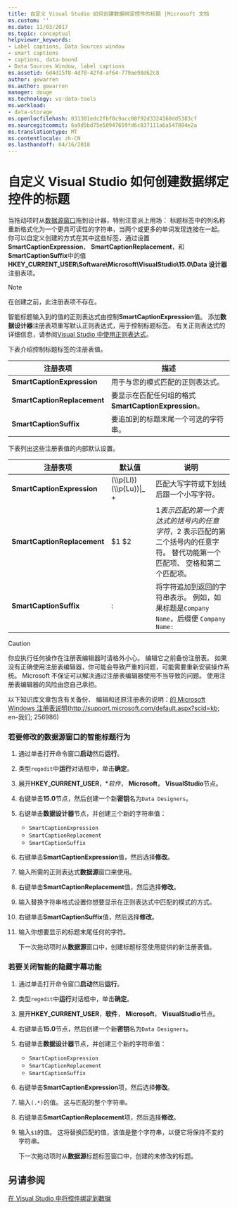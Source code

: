 ```yaml
---
title: 自定义 Visual Studio 如何创建数据绑定控件的标题 |Microsoft 文档
ms.custom: ''
ms.date: 11/03/2017
ms.topic: conceptual
helpviewer_keywords:
- Label captions, Data Sources window
- smart captions
- captions, data-bound
- Data Sources Window, label captions
ms.assetid: 6d4d15f8-4d78-42fd-af64-779ae98d62c8
author: gewarren
ms.author: gewarren
manager: douge
ms.technology: vs-data-tools
ms.workload:
- data-storage
ms.openlocfilehash: 031301edc2fbf0c9acc08f92d3324160dd5383cf
ms.sourcegitcommit: 6a9d5bd75e50947659fd6c837111a6a547884e2a
ms.translationtype: MT
ms.contentlocale: zh-CN
ms.lasthandoff: 04/16/2018
---
```

# <a name="customize-how-visual-studio-creates-captions-for-data-bound-controls"></a>自定义 Visual Studio 如何创建数据绑定控件的标题
当拖动项时从[数据源窗口](add-new-data-sources.md)拖到设计器，特别注意派上用场： 标题标签中的列名称重新格式化为一个更具可读性的字符串，当两个或更多的单词发现连接在一起。 你可以自定义创建的方式在其中这些标签，通过设置**SmartCaptionExpression**， **SmartCaptionReplacement**，和**SmartCaptionSuffix**中的值**HKEY_CURRENT_USER\Software\Microsoft\VisualStudio\15.0\Data 设计器**注册表项。  
  
> [!NOTE]
> 在创建之前，此注册表项不存在。  
  
智能标题输入到的值的正则表达式由控制**SmartCaptionExpression**值。 添加**数据设计器**注册表项重写默认正则表达式，用于控制标题标签。 有关正则表达式的详细信息，请参阅[Visual Studio 中使用正则表达式](../ide/using-regular-expressions-in-visual-studio.md)。  
  
下表介绍控制标题标签的注册表值。  
  
|注册表项|描述|  
|-------------------|-----------------|  
|**SmartCaptionExpression**|用于与您的模式匹配的正则表达式。|  
|**SmartCaptionReplacement**|要显示在匹配任何组的格式**SmartCaptionExpression**。|  
|**SmartCaptionSuffix**|要追加到的标题末尾一个可选的字符串。|  
  
下表列出这些注册表值的内部默认设置。  
  
|注册表项|默认值|说明|  
|-------------------|-------------------|-----------------|  
|**SmartCaptionExpression**|(\\\p{Ll}) (\\\p{Lu})&#124;_ +|匹配大写字符或下划线后跟一个小写字符。|  
|**SmartCaptionReplacement**|$1 $2|$1 表示匹配的第一个表达式的括号内的任意字符，$2 表示匹配的第二个括号内的任意字符。 替代功能第一个匹配项、 空格和第二个匹配项。|  
|**SmartCaptionSuffix**|:|将字符追加到返回的字符串表示。 例如，如果标题是`Company Name`，后缀便 `Company Name:`|  
  
> [!CAUTION]
> 你应执行任何操作在注册表编辑器时请格外小心。 编辑它之前备份注册表。 如果没有正确使用注册表编辑器，你可能会导致严重的问题，可能需要重新安装操作系统。 Microsoft 不保证可以解决通过注册表编辑器使用不当导致的问题。 使用注册表编辑器的风险由您自己承担。  
>   
>  以下知识库文章包含有关备份、 编辑和还原注册表的说明：[的 Microsoft Windows 注册表说明](http://support.microsoft.com/default.aspx?scid=kb;en-us;256986)(http://support.microsoft.com/default.aspx?scid=kb; en-我们; 256986)  
  
### <a name="to-modify-the-smart-captioning-behavior-of-the-data-sources-window"></a>若要修改的数据源窗口的智能标题行为  
  
1.  通过单击打开命令窗口**启动**然后**运行**。  
  
2.  类型`regedit`中**运行**对话框中，单击**确定**。  
  
3.  展开**HKEY_CURRENT_USER**，**软件*， **Microsoft**， **VisualStudio**节点。  
  
7.  右键单击**15.0**节点，然后创建一个新**密钥**名为`Data Designers`。  
  
8.  右键单击**数据设计器**节点，并创建三个新的字符串值：

    - `SmartCaptionExpression`
    - `SmartCaptionReplacement`
    - `SmartCaptionSuffix`
  
11. 右键单击**SmartCaptionExpression**值，然后选择**修改**。  
  
12. 输入所需的正则表达式**数据源**窗口来使用。  
  
13. 右键单击**SmartCaptionReplacement**值，然后选择**修改**。  
  
14. 输入替换字符串格式设置你想要显示在正则表达式中匹配的模式的方式。  
  
15. 右键单击**SmartCaptionSuffix**值，然后选择**修改**。  
  
16. 输入你想要显示的标题末尾任何的字符。  
  
    下一次拖动项时从**数据源**窗口中，创建标题标签使用提供的新注册表值。  
  
### <a name="to-turn-off-the-smart-captioning-feature"></a>若要关闭智能的隐藏字幕功能  
  
1.  通过单击打开命令窗口**启动**然后**运行**。  
  
2.  类型`regedit`中**运行**对话框中，单击**确定**。  
  
3.  展开**HKEY_CURRENT_USER**，**软件**， **Microsoft**， **VisualStudio**节点。  
  
7.  右键单击**15.0**节点，然后创建一个新**密钥**名为`Data Designers`。  
  
8.  右键单击**数据设计器**节点，并创建三个新的字符串值：

    - `SmartCaptionExpression`
    - `SmartCaptionReplacement`
    - `SmartCaptionSuffix`
  
11. 右键单击**SmartCaptionExpression**项，然后选择**修改**。  
  
12. 输入`(.*)`的值。 这与匹配的整个字符串。  
  
13. 右键单击**SmartCaptionReplacement**项，然后选择**修改**。  
  
14. 输入`$1`的值。 这将替换匹配的值，该值是整个字符串，以便它将保持不变的字符串。  
  
    下一次拖动项时从**数据源**标题标签窗口中，创建的未修改的标题。  
  
## <a name="see-also"></a>另请参阅  
[在 Visual Studio 中将控件绑定到数据](../data-tools/bind-controls-to-data-in-visual-studio.md)